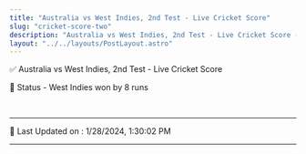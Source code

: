 ```yaml
---
title: "Australia vs West Indies, 2nd Test - Live Cricket Score"
slug: "cricket-score-two"
description: "Australia vs West Indies, 2nd Test - Live Cricket Score - West Indies won by 8 runs."
layout: "../../layouts/PostLayout.astro"
--- 
```


✅ Australia vs West Indies, 2nd Test - Live Cricket Score

📑 Status - West Indies won by 8 runs

<br />

***

📝 Last Updated on : 1/28/2024, 1:30:02 PM

***

